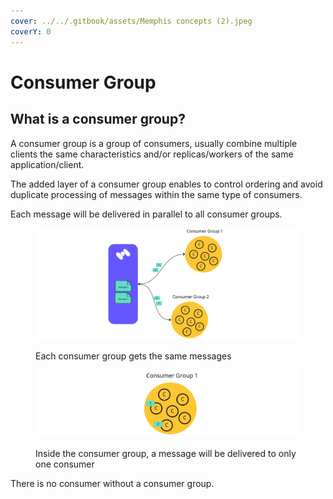 ```yaml
---
cover: ../../.gitbook/assets/Memphis concepts (2).jpeg
coverY: 0
---
```


# Consumer Group

## What is a consumer group?

A consumer group is a group of consumers, usually combine multiple clients the same characteristics and/or replicas/workers of the same application/client.

The added layer of a consumer group enables to control ordering and avoid duplicate processing of messages within the same type of consumers.

Each message will be delivered in parallel to all consumer groups.

<figure><img src="../../.gitbook/assets/consumer group.jpeg" alt=""><figcaption><p>Each consumer group gets the same messages</p></figcaption></figure>

<figure><img src="../../.gitbook/assets/consumer group 2.jpeg" alt=""><figcaption><p>Inside the consumer group, a message will be delivered to only one consumer</p></figcaption></figure>

There is no consumer without a consumer group.

